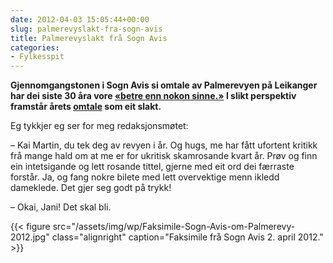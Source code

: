 ```yaml
---
date: 2012-04-03 15:05:44+00:00
slug: palmerevyslakt-fra-sogn-avis
title: Palmerevyslakt frå Sogn Avis
categories:
- Fylkesspit
---
```


**Gjennomgangstonen i Sogn Avis si omtale av Palmerevyen på Leikanger har dei siste 30 åra vore [«betre enn nokon sinne.»](http://bepsays.com/2011/04/palmerevyen-nar-snart-mount-everest/) I slikt perspektiv framstår årets [omtale](http://www.sognavis.no/lokale_nyhende/article5995514.ece) som eit slakt.**

<!--more-->

Eg tykkjer eg ser for meg redaksjonsmøtet:

– Kai Martin, du tek deg av revyen i år. Og hugs, me har fått ufortent kritikk frå mange hald om at me er for ukritisk skamrosande kvart år. Prøv og finn ein intetsigande og lett rosande tittel, gjerne med eit ord dei færraste forstår. Ja, og fang nokre bilete med lett overvektige menn ikledd dameklede. Det gjer seg godt på trykk!

– Okai, Jani! Det skal bli.

{{< figure src="/assets/img/wp/Faksimile-Sogn-Avis-om-Palmerevy-2012.jpg" class="alignright" caption="Faksimile frå Sogn Avis 2. april 2012." >}}
